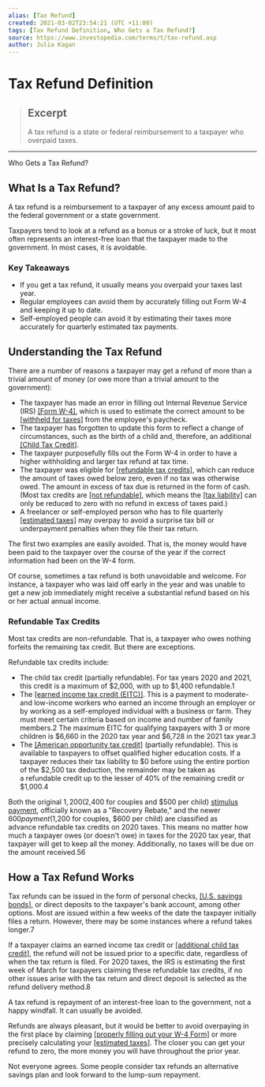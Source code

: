 ```yaml
---
alias: [Tax Refund]
created: 2021-03-02T23:54:21 (UTC +11:00)
tags: [Tax Refund Definition, Who Gets a Tax Refund?]
source: https://www.investopedia.com/terms/t/tax-refund.asp
author: Julia Kagan
---
```


# Tax Refund Definition

> ## Excerpt
> A tax refund is a state or federal reimbursement to a taxpayer who overpaid taxes.

---

Who Gets a Tax Refund?
## What Is a Tax Refund?

A tax refund is a reimbursement to a taxpayer of any excess amount paid to the federal government or a state government.

Taxpayers tend to look at a refund as a bonus or a stroke of luck, but it most often represents an interest-free loan that the taxpayer made to the government. In most cases, it is avoidable.

### Key Takeaways

-   If you get a tax refund, it usually means you overpaid your taxes last year.
-   Regular employees can avoid them by accurately filling out Form W-4 and keeping it up to date.
-   Self-employed people can avoid it by estimating their taxes more accurately for quarterly estimated tax payments.

## Understanding the Tax Refund

There are a number of reasons a taxpayer may get a refund of more than a trivial amount of money (or owe more than a trivial amount to the government):

-   The taxpayer has made an error in filling out Internal Revenue Service (IRS) [[Form W-4]](https://www.irs.gov/pub/irs-pdf/fw4.pdf), which is used to estimate the correct amount to be [[withheld for taxes]](https://www.investopedia.com/terms/w/withholdingtax.asp) from the employee's paycheck.
-   The taxpayer has forgotten to update this form to reflect a change of circumstances, such as the birth of a child and, therefore, an additional [[Child Tax Credit]](https://www.investopedia.com/terms/c/childtaxcredit.asp).
-   The taxpayer purposefully fills out the Form W-4 in order to have a higher withholding and larger tax refund at tax time.
-   The taxpayer was eligible for [[refundable tax credits]](https://www.investopedia.com/terms/r/refundablecredit.asp), which can reduce the amount of taxes owed below zero, even if no tax was otherwise owed. The amount in excess of tax due is returned in the form of cash. (Most tax credits are [[not refundable]](https://www.investopedia.com/terms/n/nonrefundabletaxcredit.asp#citation-8), which means the [[tax liability]](https://www.investopedia.com/terms/t/taxliability.asp) can only be reduced to zero with no refund in excess of taxes paid.)
-   A freelancer or self-employed person who has to file quarterly [[estimated taxes]](https://www.investopedia.com/terms/e/estimated-tax.asp) may overpay to avoid a surprise tax bill or underpayment penalties when they file their tax return.

The first two examples are easily avoided. That is, the money would have been paid to the taxpayer over the course of the year if the correct information had been on the W-4 form.

Of course, sometimes a tax refund is both unavoidable and welcome. For instance, a taxpayer who was laid off early in the year and was unable to get a new job immediately might receive a substantial refund based on his or her actual annual income.

### Refundable Tax Credits

Most tax credits are non-refundable. That is, a taxpayer who owes nothing forfeits the remaining tax credit. But there are exceptions.

Refundable tax credits include:

-   The child tax credit (partially refundable). For tax years 2020 and 2021, this credit is a maximum of $2,000, with up to $1,400 refundable.1
-   The [[earned income tax credit (EITC)]](https://www.investopedia.com/terms/e/earnedincomecredit.asp). This is a payment to moderate- and low-income workers who earned an income through an employer or by working as a self-employed individual with a business or farm. They must meet certain criteria based on income and number of family members.2 The maximum EITC for qualifying taxpayers with 3 or more children is $6,660 in the 2020 tax year and $6,728 in the 2021 tax year.3
-   The [[American opportunity tax credit]](https://www.investopedia.com/terms/a/american-opportunity-tax-credit.asp) (partially refundable). This is available to taxpayers to offset qualified higher education costs. If a taxpayer reduces their tax liability to $0 before using the entire portion of the $2,500 tax deduction, the remainder may be taken as a refundable credit up to the lesser of 40% of the remaining credit or $1,000.4

Both the original $1,200 ($2,400 for couples and $500 per child) [stimulus payment](https://www.investopedia.com/the-quickest-way-to-get-your-stimulus-check-4801589), officially known as a "Recovery Rebate," and the newer $600 payment ($1,200 for couples, $600 per child) are classified as advance refundable tax credits on 2020 taxes. This means no matter how much a taxpayer owes (or doesn't owe) in taxes for the 2020 tax year, that taxpayer will get to keep all the money. Additionally, no taxes will be due on the amount received.56

## How a Tax Refund Works

Tax refunds can be issued in the form of personal checks, [[U.S. savings bonds]](https://www.investopedia.com/terms/u/ussavingsbonds.asp), or direct deposits to the taxpayer's bank account, among other options. Most are issued within a few weeks of the date the taxpayer initially files a return. However, there may be some instances where a refund takes longer.7

If a taxpayer claims an earned income tax credit or [[additional child tax credit]](https://www.investopedia.com/terms/a/additional-child-tax-credit.asp), the refund will not be issued prior to a specific date, regardless of when the tax return is filed. For 2020 taxes, the IRS is estimating the first week of March for taxpayers claiming these refundable tax credits, if no other issues arise with the tax return and direct deposit is selected as the refund delivery method.8

A tax refund is repayment of an interest-free loan to the government, not a happy windfall. It can usually be avoided.

Refunds are always pleasant, but it would be better to avoid overpaying in the first place by claiming [[properly filling out your W-4 Form]](https://www.investopedia.com/articles/personal-finance/081214/filling-out-your-w4-form.asp) or more precisely calculating your [[estimated taxes]](https://www.investopedia.com/terms/e/estimated-tax.asp). The closer you can get your refund to zero, the more money you will have throughout the prior year.

Not everyone agrees. Some people consider tax refunds an alternative savings plan and look forward to the lump-sum repayment.
